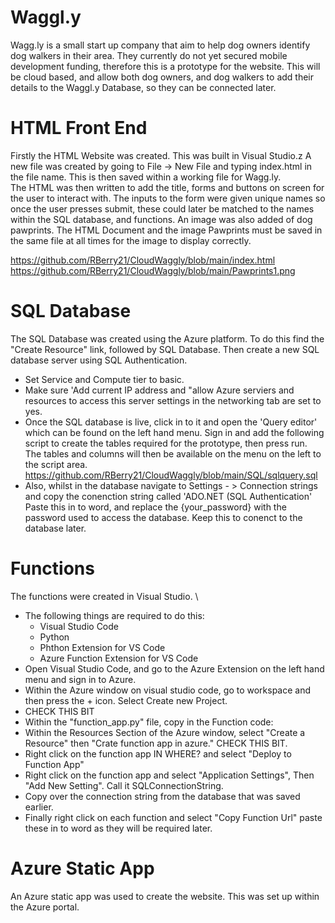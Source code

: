 # Waggl.y
Wagg.ly is a small start up company that aim to help dog owners identify dog walkers in their area. They currently do not yet secured mobile development funding, therefore this is a prototype for the website. This will be cloud based, and allow both dog owners, and dog walkers to add their details to the Waggl.y Database, so they can be connected later. 


# HTML Front End
Firstly the HTML Website was created. This was built in Visual Studio.z
A new file was created by going to File -> New File and typing index.html in the file name. This is then saved within a working file for Wagg.ly.\
The HTML was then written to add the title, forms and buttons on screen for the user to interact with. The inputs to the form were given unique names so once the user presses submit, these could later be matched to the names within the SQL database, and functions.
An image was also added of dog pawprints. The HTML Document and the image Pawprints must be saved in the same file at all times for the image to display correctly. 

https://github.com/RBerry21/CloudWaggly/blob/main/index.html    \
https://github.com/RBerry21/CloudWaggly/blob/main/Pawprints1.png   


# SQL Database
The SQL Database was created using the Azure platform. To do this find the "Create Resource" link, followed by SQL Database. Then create a new SQL database server using SQL Authentication. 
  -  Set Service and Compute tier to  basic.
  -  Make sure 'Add current IP address and "allow Azure serviers and resources to access this server settings in the networking tab are set to yes.
  -  Once the SQL database is live, click in to it and open the 'Query editor' which can be found on the left hand menu. Sign in and add the following script to create the tables required for the prototype, then press run. The tables and columns will then be available on the menu on the left to the script area. \
https://github.com/RBerry21/CloudWaggly/blob/main/SQL/sqlquery.sql 
- Also, whilst in the database navigate to Settings - > Connection strings and copy the conenction string called 'ADO.NET (SQL Authentication' Paste this in to word, and replace the {your_password} with the password used to access the database. Keep this to conenct to the database later. 

# Functions
The functions were created in Visual Studio. \ 
 - The following things are required to do this:
   -  Visual Studio Code
   -  Python
   - Phthon Extension for VS Code
   - Azure Function Extension for VS Code
- Open Visual Studio Code, and go to the Azure Extension on the left hand menu and sign in to Azure.
- Within the Azure window on visual studio code, go to workspace and then press the + icon. Select Create new Project.
- CHECK THIS BIT
- Within the "function_app.py" file, copy in the Function code:
- Within the Resources Section of the Azure window, select "Create a Resource" then "Crate function app in azure." CHECK THIS BIT. 
- Right click on the function app IN WHERE? and select "Deploy to Function App"
- Right click on the function app and select "Application Settings", Then "Add New Setting". Call it SQLConnectionString.
- Copy over the connection string from the database that was saved earlier.
- Finally right click on each function and select "Copy Function Url" paste these in to word as they will be required later. 

# Azure Static App 
An Azure static app was used to create the website. This was set up within the Azure portal. 
